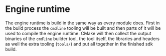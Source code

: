 # Engine runtime
The engine runtime is build in the same way as every module does. First in the build process the 
``cmdline`` tooling will be built and then parts of it will be used to compile the engine runtime.
CMake will then collect the output binaries of the ``cmdline`` builder tool, the tool itself, the libraries and headers
as well the extra tooling (``tools/``) and put all together in the finished sdk build.